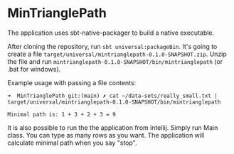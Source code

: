 # MinTrianglePath

The application uses sbt-native-packager to build a native executable.

After cloning the repository, run `sbt universal:packageBin`.
It's going to create a file `target/universal/mintrianglepath-0.1.0-SNAPSHOT.zip`.
Unzip the file and run `mintrianglepath-0.1.0-SNAPSHOT/bin/mintrianglepath` (or .bat for windows).

Example usage with passing a file contents:

`➜  MinTrianglePath git:(main) ✗ cat ~/data-sets/really_small.txt | target/universal/mintrianglepath-0.1.0-SNAPSHOT/bin/mintrianglepath`

`Minimal path is: 1 + 3 + 2 + 3 = 9`

It is also possible to run the the application from intellij. Simply run Main class. You can type as many rows as you want. The application will calculate minimal path when you say "stop".